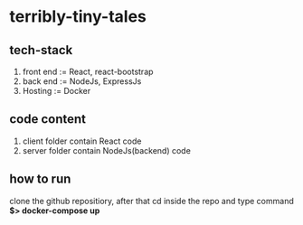 # terribly-tiny-tales

## tech-stack
1. front end := React, react-bootstrap
2. back end := NodeJs, ExpressJs
3. Hosting := Docker

## code content
1. client folder contain React code
2. server folder contain NodeJs(backend) code 

## how to run
clone the github repositiory, after that cd inside the repo and type command __$> docker-compose up__
